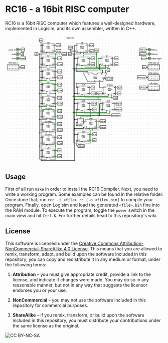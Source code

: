# RC16 - a 16bit RISC computer

RC16 is a 16bit RISC computer which features a well-designed hardware, implemented in Logisim, and its own assembler, written in C++.

![Screenshot](imgs/cpu.png)

## Usage

First of all run `make` in order to install the RC16 Compiler. Next, you need to write a working program. Some examples can be found in the relative folder. Once done that, run `rcc -i <file>.rc [-o <file>.bin]` to compile your program. Finally, open Logisim and load the generated `<file>.bin` fine into the RAM module. To execute the program, toggle the `power` switch in the main view and hit `Ctrl-K`. For further details head to this repository's wiki.

## License

This software is licensed under the [Creative Commons Attribution-NonCommercial-ShareAlike 4.0 License](https://creativecommons.org/licenses/by-nc-sa/4.0/). This means that you are allowed to remix, transform, adapt, and build upon the software included in this repository, you can copy and redistribute it in any medium or format, under the following terms:

1. **Attribution** &ndash; you must give appropriate credit, provide a link to the license, and indicate if changes were made. You may do so in any reasonable manner, but not in any way that suggests the licensor endorses you or your use.

2. **NonCommercial** &ndash; you may not use the software included in this repository for commercial purposes.

3. **ShareAlike** &ndash; if you remix, transform, or build upon the software included in this repository, you must distribute your contributions under the same license as the original.

![CC BY-NC-SA](https://i.creativecommons.org/l/by-nc-sa/4.0/88x31.png)
